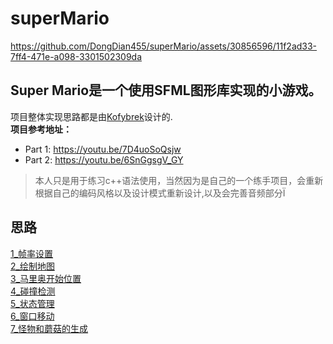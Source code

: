 # superMario
https://github.com/DongDian455/superMario/assets/30856596/11f2ad33-7ff4-471e-a098-3301502309da

Super Mario是一个使用SFML图形库实现的小游戏。
---


项目整体实现思路都是由[Kofybrek](https://www.youtube.com/@Kofybrek)设计的.  
**项目参考地址：**
- Part 1: https://youtu.be/7D4uoSoQsjw
- Part 2: https://youtu.be/6SnGgsgV_GY

> 本人只是用于练习c++语法使用，当然因为是自己的一个练手项目，会重新根据自己的编码风格以及设计模式重新设计,以及会完善音频部分Ï

## 思路
[1_帧率设置](https://github.com/DongDian455/superMario/blob/master/aricles/1_%E5%B8%A7%E7%8E%87%E8%AE%BE%E7%BD%AE.md)  
[2_绘制地图](https://github.com/DongDian455/superMario/blob/master/aricles/1_%E5%B8%A7%E7%8E%87%E8%AE%BE%E7%BD%AE.md)  
[3_马里奥开始位置](https://github.com/DongDian455/superMario/blob/master/aricles/3_%E9%A9%AC%E9%87%8C%E5%A5%A5%E5%BC%80%E5%A7%8B%E4%BD%8D%E7%BD%AE.md)  
[4_碰撞检测](https://github.com/DongDian455/superMario/blob/master/aricles/4_%E7%A2%B0%E6%92%9E%E6%A3%80%E6%B5%8B.md)  
[5_状态管理](https://github.com/DongDian455/superMario/blob/master/aricles/5_%E7%8A%B6%E6%80%81%E7%AE%A1%E7%90%86.md)  
[6_窗口移动](https://github.com/DongDian455/superMario/blob/master/aricles/6_%E7%AA%97%E5%8F%A3%E7%A7%BB%E5%8A%A8.md)  
[7_怪物和蘑菇的生成](https://github.com/DongDian455/superMario/blob/master/aricles/7_%E6%80%AA%E7%89%A9%E5%92%8C%E8%98%91%E8%8F%87%E7%9A%84%E7%94%9F%E6%88%90.md)  
